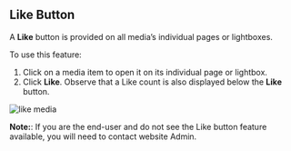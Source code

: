 ## Like Button
A **Like** button is provided on all media’s individual pages or lightboxes.

To use this feature:

1. Click on a media item to open it on its individual page or lightbox.
2. Click **Like**. Observe that a Like count is also displayed below the **Like** button.

![like media](https://cloud.githubusercontent.com/assets/1140051/7513004/95c0407e-f4ce-11e4-830b-799618d501b0.png)


**Note:**: If you are the end-user and do not see the Like button feature available, you will need to contact website Admin.
	
